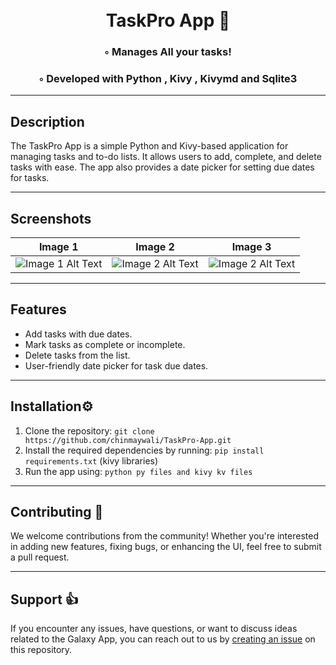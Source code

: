 <div align="center">
<h1 align="center">

<br>  
TaskPro App 🎯    
</h1>
<h3>◦ Manages All your tasks!</h3>
<h3>◦ Developed with Python , Kivy , Kivymd and Sqlite3</h3> 



</div>

---

## Description

The TaskPro App is a simple Python and Kivy-based application for managing tasks and to-do lists. 
It allows users to add, complete, and delete tasks with ease. The app also provides a date picker for setting due dates for tasks.

---
## Screenshots 


| Image 1 | Image 2 | Image 3| 
| ------- | ------- |------- |
| ![Image 1 Alt Text](https://github.com/chinmaywali/TaskPro-App/assets/123446377/f935965f-6a31-479d-8f52-17a2481e9dd7) | ![Image 2 Alt Text](https://github.com/chinmaywali/TaskPro-App/assets/123446377/7a53b1f1-40f2-4b33-af09-99ef93567d7f) | ![Image 2 Alt Text](https://github.com/chinmaywali/TaskPro-App/assets/123446377/4ad280c1-3c53-4a45-bd7e-bff589285043) |

----

## Features

- Add tasks with due dates.
- Mark tasks as complete or incomplete.
- Delete tasks from the list.
- User-friendly date picker for task due dates.

---
  
## Installation⚙️

1. Clone the repository: `git clone https://github.com/chinmaywali/TaskPro-App.git`
2. Install the required dependencies by running: `pip install requirements.txt`  (kivy libraries)
3. Run the app using: `python py files and kivy kv files`

---

## Contributing 🎉

We welcome contributions from the community! Whether you're interested in adding new features, fixing bugs, or enhancing the UI, feel free to submit a pull request. 

---

## Support 👍

If you encounter any issues, have questions, or want to discuss ideas related to the Galaxy App, you can reach out to us by [creating an issue](https://github.com/yourusername/galaxy-app/issues) on this repository.


  
